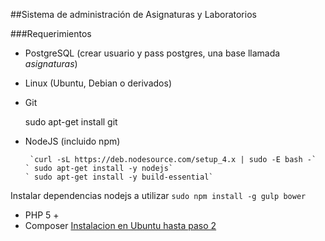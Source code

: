 ##Sistema de administración de Asignaturas y Laboratorios

###Requerimientos

 - PostgreSQL (crear usuario  y pass postgres, una base llamada *asignaturas*)
 - Linux (Ubuntu, Debian o derivados)
 - Git


    sudo apt-get install git

 - NodeJS (incluido npm)


        `curl -sL https://deb.nodesource.com/setup_4.x | sudo -E bash -`
       ` sudo apt-get install -y nodejs`
       ` sudo apt-get install -y build-essential`

 Instalar dependencias nodejs a utilizar
    `sudo npm install -g gulp bower`
 - PHP 5 +
 - Composer [Instalacion en Ubuntu hasta paso 2](https://www.digitalocean.com/community/tutorials/how-to-install-and-use-composer-on-ubuntu-14-04)
